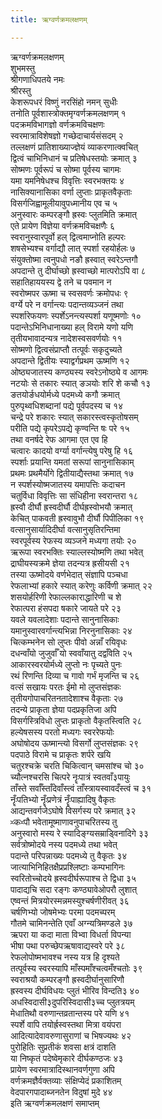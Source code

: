 ```yaml
---
title: ऋग्वर्णक्रमलक्षणम्

---
```

ऋग्वर्णक्रमलक्षणम्  
शुभमस्तु  
श्रीगणाधिपतये नमः  
श्रीरस्तु  
केशरूपधरं विष्णुं नरसिंहो नमन् सुधीः  
तनोति पूर्वशास्त्रोक्तमृग्वर्णक्रमलक्षणम् १  
पदक्रमविभागज्ञो वर्णक्रमविचक्षणः  
स्वरमात्राविशेषज्ञो गच्छेदाचार्यसंसदम् २  
तल्लक्षणं प्रातिशाख्याज्ज्ञेयं व्याकरणात्क्वचित्  
द्वित्वं चाभिनिधानं च प्रतिषेधस्तयोः क्रमात् ३  
सोष्मणः पूर्वरूपं च सोष्मा पूर्वस्य चागमः  
यमा यमनिषेधश्च विवृत्तिः स्वरभक्तयः ४  
नासिक्यानासिका वर्णा लुप्ताः प्राकृतवैकृताः  
विसर्गजिह्वामूलीयावुपध्मानीय एव च ५  
अनुस्वारः कम्परङ्गौ ह्रस्वः प्लुतमिति क्रमात्  
एते प्रायेण विज्ञेया वर्णक्रमविचक्षणैः ६  
स्वरानुस्वारपूर्वो हल् द्वित्वमाप्नोति हल्परः  
शषसेभ्यश्च वर्गाद्यौ लात् स्पर्शा रहयोर्हलः ७  
संयुक्तोष्मा त्वनुपधो नङौ ह्रस्वात् स्वरेऽन्तगौ  
अपदान्ते तु दीर्घाच्छो ह्रस्वाच्छो मात्परोऽपि वा ८  
सहातिहाययस्य द्वे तने च पवमान न  
स्वरोष्मपर ऊष्मा च स्वसवर्णः क्रमोपधः ९  
वर्ग्ये परे न वर्गान्त्यः पदान्तव्यञ्जनं तथा  
स्पर्शारेफयणः स्पर्शेऽनन्त्यस्पर्शा यणूष्मणोः १०  
पदान्तेऽभिनिधानाख्या हल् विरामे यणो यणि  
तृतीयभावादन्यत्र नादेशस्वसवर्णयोः ११  
सोष्मणो द्वित्वसंप्राप्तौ तत्पूर्वः सकृदुच्यते  
अपदान्ते द्वितीयः स्याद्वर्गप्रथम ऊष्मणि १२  
ओष्ठ्यजातस्य कण्ठ्यस्य स्वरेऽनोष्ठ्ये व आगमः  
नटयोः से तकारः स्यात् ङञयोः शरि शे कचौ १३  
ङतयोर्ङधयोर्मध्ये पदमध्ये कगौ क्रमात्  
पुरुपृथ्वधिशब्दानां पद्ये पूर्वपदस्य च १४  
चन्द्रे परे शकारः स्यात् सकारस्त्वस्कृतोषसम्  
परीति पद्ये कृपरेऽपद्ये कृण्वन्ति षः परे १५  
तथा वनर्षदे रेफ आगमा एत एव हि  
चत्वारः कादयो वर्ग्या वर्गान्त्येषु परेषु हि १६  
स्पर्शाः प्रयान्ति यमतां सरूपां सानुनासिकाम्  
प्रथमः प्रथमैर्योगे द्वितीयाद्यैस्तथा क्रमात् १७  
न स्पर्शस्योष्मजातस्य यमापत्तिः कदाचन  
चतुर्विधा विवृत्तिः सा संधिहीना स्वरान्तरा १८  
ह्रस्वौ दीर्घौ ह्रस्वदीर्घौ दीर्घह्रस्वोभयौ क्रमात्  
केचित् पाकवती ह्रस्वावुभौ दीर्घौ पिपीलिका १९  
वत्सानुसार्यादिदीर्घा वत्सानुसृतिरन्तिमा  
स्वरपूर्वस्य रेफस्य व्यञ्जने मध्यगा तयोः २०  
ऋरूपा स्वरभक्तिः स्याल्लस्योष्मणि तथा भवेत्  
द्राघीयस्यक्रमे ज्ञेया तदन्यत्र ह्रसीयसी २१  
तस्या ऊष्मोदये वर्णभेदात् संज्ञापि पञ्चधा  
रेफलाभ्यां हकारे स्यात् करेणुः कर्विणी क्रमात् २२  
शसयोर्हरिणी रेफाल्लकाराद्धारिणी च शे  
रेफात्परा हंसपदा षकारे जायते परे २३  
यवले यवलादेशाः पदान्ते सानुनासिकाः  
यमानुस्वारवर्गान्त्यभिन्ना निरनुनासिकाः २४  
चित्कम्भनेन सो लुप्तः पीवो अन्नाँ रयिवृधः  
दधन्वाँयो जुजुर्वाँ यो स्ववाँयातु दद्वाँवेति २५  
आकारस्वरयोर्मध्ये लुप्तो नः पृच्यते पुनः  
रथं रिणन्ति दिव्या च गावो गर्भं मृजन्ति च २६  
वत्सं सखायः परतः ईमो मो लुप्तसंज्ञकः  
तृतीयगोपाचरितनतादेशाश्च वैकृताः २७  
तदन्ये प्राकृता ज्ञेया पदप्रकृतिजा अपि  
विसर्गस्त्रिविधो लुप्तः प्राकृतो वैकृतस्त्विति २८  
हल्येषसस्य परतो मध्यगः स्वररेफयोः  
अघोषोदय ऊष्मान्त्यो विसर्गो लुप्तसंज्ञकः २९  
पदपाठे विरामे च प्राकृतः शर्परे खयि  
चतुरश्चक्रे चरति चिकित्वान् चमसांश्च चो ३०  
च्यौत्नश्चरसि चित्परे नॄःपात्रं स्वतवाँ३पायुः  
ताँस्ते सर्वाँस्ताँदेवाँस्त्वं ताँस्त्रायस्वावदँस्त्वं च ३१  
नॄँःपतिभ्यो नॄँःप्रणेत्रं नॄँःपाह्यादिषु वैकृतः  
आद्यन्तवर्गजेऽघोषे विसर्गस्य परे क्रमात् ३२  
ᳲकᳲपौ भवेतामूष्माणावनुपाचरितस्य तु  
अनुस्वारो मस्य रे स्यादिङ्ग्यसम्राड्विनादिगे ३३  
सर्वत्रोष्मोदये नस्य पदमध्ये तथा भवेत्  
पदान्ते परिपन्नाख्यः पदमध्ये तु वैकृतः ३४  
जात्याभिनिहितक्षैप्रप्रश्लिष्टाः कम्पभागिनः  
स्वरितोच्चोदये ह्रस्वदीर्घरूपाश्च ते द्विधा ३५  
पादाद्यचि सदा रङ्गः कण्ठ्यावेओपरौ लुशात्  
एष्वन्तं मित्रयोरस्मन्नमस्युश्चर्षणीरीवत् ३६  
चर्षणिभ्यो जोषमेभ्यः परमा पदमच्परम्  
गौतमे चामिनन्तेति एवाँ अग्न्यत्रिमण्डले ३७  
ऋपरा या कदा माता विभ्वा विधर्ता विपन्या  
भीषा पथा परुच्छेपऋषावाद्यस्वरे परे ३८  
रेफलोपोष्मभावश्च नस्य यत्र हि दृश्यते  
तत्पूर्वस्य स्वरस्यापि माँस्पमाँश्चत्वमँश्चतोः ३९  
स्वराश्रयौ कम्परङ्गौ ह्रस्वदीर्घानुसारिणौ  
ह्रस्वस्य दीर्घविधयः प्लुतं भीरिव विन्दति३ ४०  
अधस्विदासी३दुपरिस्विदासी३च्च प्लुतत्रयम्  
मेधातिथौ वरुणान्तव्रतान्तस्य परे यणि ४१  
स्पर्शे वापि तयोर्ह्रस्वस्तथा मित्रा वयंपरा  
आदित्यादेवावरुणासुराणां च भिषज्यथः ४२  
पुरोहितिः सुप्रतीकं शवसा क्षत्रं दाशति  
या निष्कृतं पदेष्वेमृकारे दीर्घकण्ठजः ४३  
प्रायेण स्वरमात्रादिस्थानवर्णगुणा अपि  
वर्णक्रमज्ञैर्वक्तव्याः संक्षिप्येदं प्रकाशितम्  
वेदपारगपादाब्जनतेन विदुषां मुदे ४४  
इति ऋग्वर्णक्रमलक्षणं समाप्तम्